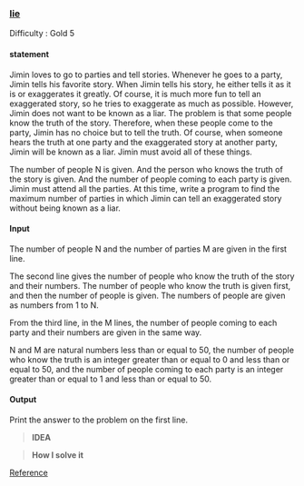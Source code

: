 ### [lie](https://www.acmicpc.net/problem/1043)

Difficulty : Gold 5

#### statement

Jimin loves to go to parties and tell stories. Whenever he goes to a party, Jimin tells his favorite story. When Jimin tells his story, he either tells it as it is or exaggerates it greatly. Of course, it is much more fun to tell an exaggerated story, so he tries to exaggerate as much as possible. However, Jimin does not want to be known as a liar. The problem is that some people know the truth of the story. Therefore, when these people come to the party, Jimin has no choice but to tell the truth. Of course, when someone hears the truth at one party and the exaggerated story at another party, Jimin will be known as a liar. Jimin must avoid all of these things.

The number of people N is given. And the person who knows the truth of the story is given. And the number of people coming to each party is given. Jimin must attend all the parties. At this time, write a program to find the maximum number of parties in which Jimin can tell an exaggerated story without being known as a liar.

#### Input

The number of people N and the number of parties M are given in the first line.

The second line gives the number of people who know the truth of the story and their numbers. The number of people who know the truth is given first, and then the number of people is given. The numbers of people are given as numbers from 1 to N.

From the third line, in the M lines, the number of people coming to each party and their numbers are given in the same way.

N and M are natural numbers less than or equal to 50, the number of people who know the truth is an integer greater than or equal to 0 and less than or equal to 50, and the number of people coming to each party is an integer greater than or equal to 1 and less than or equal to 50.

#### Output

Print the answer to the problem on the first line.


>**IDEA**

>**How I solve it**
>
>
[Reference](https://docs.google.com/spreadsheets/d/1vNCCjiA2HO7fTvG39NW_8TEyJ1D36bdJVo2eGP62eao/edit?usp=sharing)
```python


```

